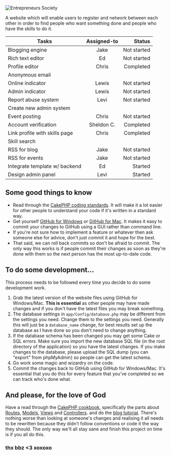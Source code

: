![Entrepreneurs Society](http://i.imgur.com/LXQq5eK.png)

A website which will enable users to register and network between each other in order to find people who want something done and people who have the skills to do it.

| Tasks                         | Assigned-to | Status          |
| ------------------------------|:-----------:|----------------:|
| Blogging engine               | Jake        | Not started     |
| Rich text editor              | Ed          | Not started     |
| Profile editor                | Chris       | Completed       |
| Anonymous email               |             |                 |
| Online indicator              | Lewis       | Not started     |
| Admin indicator               | Lewis       | Not started     |
| Report abuse system           | Levi        | Not started     |
| Create new admin system       |             |                 |
| Event posting                 | Chris       | Not started     |
| Account verification          | Sheldon C.  | Completed       |
| Link profile with skills page | Chris       | Completed       |
| Skill search                  |             |                 |
| RSS for blog                  | Jake        | Not started     |
| RSS for events                | Jake        | Not started     |
| Integrate template w/ backend | Ed          | Started         |
| Design admin panel            | Levi        | Started         |


Some good things to know
----------------
- Read through the [CakePHP coding standards](http://book.cakephp.org/2.0/en/contributing/cakephp-coding-conventions.html). It will make it a lot easier for other people to understand your code if it's written in a standard way.
- Get yourself [GitHub for Windows](http://windows.github.com/) or [GitHub for Mac](http://mac.github.com/). It makes it easy to commit your changes to GitHub using a GUI rather than command line.
- If you're not sure how to implement a feature or whatever then ask someone else for advice, don't just commit it and hope for the best.
- That said, we can roll back commits so don't be afraid to commit. The only way this works is if people commit their changes as soon as they're done with them so the next person has the most up-to-date code.

To do some development...
----------------
This process needs to be followed every time you decide to do some development work.

1. Grab the latest version of the website files using GitHub for Windows/Mac. **This is essential** as other people may have made changes and if you don't have the latest files you may break something.
2. The database settings in `app/Config/database.php` may be different from the settings you need. Change them to the settings you need. Generally this will just be a `database_name` change, for best results set up the database as I have done so you don't need to change anything.
3. If the database schema has been changed you may get some Cake or SQL errors. Make sure you import the new database SQL file (in the root directory of the application) so you have the latest changes. If you make changes to the database, please upload the SQL dump (you can "export" from phpMyAdmin) so people can get the latest schema.
4. Go work some magic and wizardry on the code.
5. Commit the changes back to GitHub using GitHub for Windows/Mac. It's essential that you do this for every feature that you've completed so we can track who's done what.

And please, for the love of God
----------------
Have a read through the [CakePHP cookbook](http://book.cakephp.org/2.0/en/index.html), specifically the parts about [Routes](http://book.cakephp.org/2.0/en/development/routing.html), [Models](http://book.cakephp.org/2.0/en/models.html), [Views](http://book.cakephp.org/2.0/en/views.html) and [Controllers](http://book.cakephp.org/2.0/en/controllers.html). and do the [blog tutorial](http://book.cakephp.org/2.0/en/tutorials-and-examples/blog/blog.html). There's nothing worse than looking at someone's changes and realising it all needs to be rewritten because they didn't follow conventions or code it the way they should. The only way we'll all stay sane and finish this project on time is if you all do this.

### thx bbz <3 xoxoxo ###
